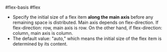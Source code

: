 #flex-basis #flex 
- Specify the initial size of a flex item **along the main axis** before any remaining space is distributed. Main axis depends on flex-direction. If flex-direction: row, main axis is row. On the other hand, if flex-direction: column, main axis is column.
- The default value: "auto," which means the initial size of the flex item is determined by its content.